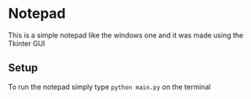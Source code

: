 # Notepad
This is a simple notepad like the windows one and it was made using the Tkinter GUI

## Setup
To run the notepad simply type `python main.py` on the terminal
